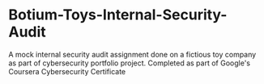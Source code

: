 # Botium-Toys-Internal-Security-Audit
A mock internal security audit assignment done on a fictious toy company as part of cybersecurity portfolio project.  Completed as part of Google's  Coursera Cybersecurity Certificate 
